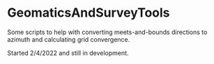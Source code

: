 # GeomaticsAndSurveyTools
Some scripts to help with converting meets-and-bounds directions to azimuth and calculating grid convergence.

Started 2/4/2022 and still in development.
